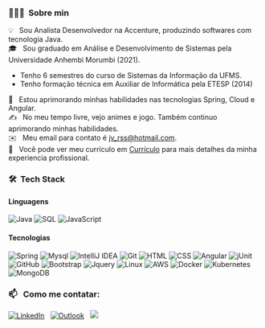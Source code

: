 ### 👨🏻‍💻 &nbsp;Sobre min

💡 &nbsp; Sou Analista Desenvolvedor na Accenture, produzindo softwares com tecnologia Java.\
🎓 &nbsp; Sou graduado em Análise e Desenvolvimento de Sistemas pela Universidade Anhembi Morumbi (2021).
 - Tenho 6 semestres do curso de Sistemas da Informação da UFMS.
 - Tenho formação técnica em Auxiliar de Informática pela ETESP (2014)

🌱 &nbsp; Estou aprimorando minhas habilidades nas tecnologias Spring, Cloud e Angular.\
✍️ &nbsp; No meu tempo livre, vejo animes e jogo. Também continuo aprimorando minhas habilidades.\
✉️ &nbsp; Meu email para contato é jv_rss@hotmail.com. \
📄 &nbsp; Você pode ver meu currículo em [Currículo](https://1drv.ms/w/s!AmJ1CpQJCAx5gasFibxZnE8-SCcPqw?e=Tc7UaO) para mais detalhes da minha experiencia profissional.

### 🛠 &nbsp;Tech Stack

#### Linguagens

![Java](https://img.shields.io/badge/-Java-000?&logo=Java&logoColor=007396)
![SQL](https://img.shields.io/badge/-SQL-000?&logo=MySQL)
![JavaScript](https://img.shields.io/badge/-JavaScript-000?&logo=JavaScript)

#### Tecnologias

![Spring](https://img.shields.io/badge/-Spring-000?&logo=Spring)
![Mysql](https://img.shields.io/badge/-MySQL-00000F?logo=mysql)
![IntelliJ IDEA](https://img.shields.io/badge/IntelliJIDEA-000000.svg?&logo=intellij-idea)
![Git](https://img.shields.io/badge/-Git-05122A?style=flat&logo=git)
![HTML](https://img.shields.io/badge/-HTML-05122A?style=flat&logo=HTML5)
![CSS](https://img.shields.io/badge/-CSS-05122A?style=flat&logo=CSS3&logoColor=1572B6)
![Angular](https://img.shields.io/badge/-Angular-DD0031?logo=angular)
![jUnit](https://img.shields.io/badge/jUnit%20-%23150458.svg?&style=flat&logo=Java&logoColor=white)
![GitHub](https://img.shields.io/badge/-GitHub-05122A?style=flat&logo=github)
![Bootstrap](https://img.shields.io/badge/-Bootstrap-05122A?style=flat&logo=bootstrap&logoColor=563D7C)
![Jquery](https://img.shields.io/badge/-jQuery-0769AD?logo=jquery)
![Linux](https://img.shields.io/badge/-Linux-000?&logo=Linux)
![AWS](https://img.shields.io/badge/-AWS-000?&logo=Amazon-AWS&logoColor=F90)
![Docker](https://img.shields.io/badge/-Docker-000?&logo=Docker)
![Kubernetes](https://img.shields.io/badge/-Kubernetes-000?&logo=Kubernetes)
![MongoDB](https://img.shields.io/badge/MongoDB-%234ea94b.svg?logo=mongodb&logoColor=white)

### 📫 &nbsp; Como me contatar:

<a target="_blank" href="https://www.linkedin.com/in/jvrss/"><img alt="LinkedIn" src="https://img.shields.io/badge/Linkedin%20-%230077B5.svg?&style=flat&logo=linkedin&logoColor=white"/></a> &nbsp;
<a href="mailto:jv_rss@hotmail.com"><img alt="Outlook" src="https://img.shields.io/badge/Outlook--000?style=social&logo=microsoft-outlook" /></a> &nbsp;
<a target="_blank" href="https://www.hackerrank.com/SoldierJVX" alt="HackerRank">
    <img src="https://img.shields.io/badge/-HackerRank-3a424f?style=flat-square&logo=hackerrank" />
</a>
